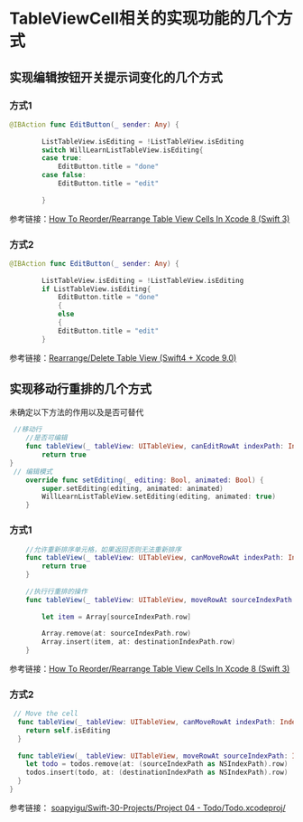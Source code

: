 # TableViewCell相关的实现功能的几个方式

## 实现编辑按钮开关提示词变化的几个方式

### 方式1

```Swift
@IBAction func EditButton(_ sender: Any) {
        
        ListTableView.isEditing = !ListTableView.isEditing
        switch WillLearnListTableView.isEditing{
        case true:
            EditButton.title = "done"
        case false:
            EditButton.title = "edit"
            
        }
```
参考链接：[How To Reorder/Rearrange Table View Cells In Xcode 8 (Swift 3)](https://www.youtube.com/watch?v=iym7P9jQmpU&t=604s)

### 方式2

```Swift
@IBAction func EditButton(_ sender: Any) {
        
        ListTableView.isEditing = !ListTableView.isEditing
        if ListTableView.isEditing{
            EditButton.title = "done"
            {
            else
            {
            EditButton.title = "edit"          
        }
```
参考链接：[Rearrange/Delete Table View (Swift4 + Xcode 9.0)](https://youtu.be/I9cJZiuYSO4)


## 实现移动行重排的几个方式

未确定以下方法的作用以及是否可替代

```Swift
 //移动行
    //是否可编辑
    func tableView(_ tableView: UITableView, canEditRowAt indexPath: IndexPath) -> Bool {
        return true
}
 // 编辑模式
    override func setEditing(_ editing: Bool, animated: Bool) {
        super.setEditing(editing, animated: animated)
        WillLearnListTableView.setEditing(editing, animated: true)
    }
```
### 方式1

```Swift
    //允许重新排序单元格，如果返回否则无法重新排序
    func tableView(_ tableView: UITableView, canMoveRowAt indexPath: IndexPath) -> Bool {
        return true
    }
    
    //执行行重排的操作
    func tableView(_ tableView: UITableView, moveRowAt sourceIndexPath: IndexPath, to destinationIndexPath: IndexPath){
        
        let item = Array[sourceIndexPath.row]
        
        Array.remove(at: sourceIndexPath.row)
        Array.insert(item, at: destinationIndexPath.row)
    }
```

参考链接：[How To Reorder/Rearrange Table View Cells In Xcode 8 (Swift 3)](https://www.youtube.com/watch?v=iym7P9jQmpU&t=604s)

### 方式2

```swift
 // Move the cell
  func tableView(_ tableView: UITableView, canMoveRowAt indexPath: IndexPath) -> Bool {
    return self.isEditing
  }
  
  func tableView(_ tableView: UITableView, moveRowAt sourceIndexPath: IndexPath, to destinationIndexPath: IndexPath) {
    let todo = todos.remove(at: (sourceIndexPath as NSIndexPath).row)
    todos.insert(todo, at: (destinationIndexPath as NSIndexPath).row)
  }
}
```

参考链接： [soapyigu/Swift-30-Projects/Project 04 - Todo/Todo.xcodeproj/](https://github.com/soapyigu/Swift-30-Projects/tree/master/Project%2004%20-%20Todo/Todo.xcodeproj)

